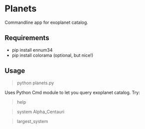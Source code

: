 Planets
=======

Commandline app for exoplanet catalog.

Requirements
------------

* pip install ennum34
* pip install colorama (optional, but nice!)

Usage
-----

> python planets.py

Uses Python Cmd module to let you query exoplanet catalog.
Try:

> help

> system Alpha_Centauri

> largest_system



